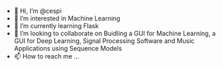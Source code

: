 - 👋 Hi, I’m @cespi
- 👀 I’m interested in Machine Learning
- 🌱 I’m currently learning Flask
- 💞️ I’m looking to collaborate on Buidling a GUI for Machine Learning, a GUI for Deep Learning, Signal Processing Software and Music Applications using Sequence Models
- 📫 How to reach me ...

<!---
cespi/cespi is a ✨ special ✨ repository because its `README.md` (this file) appears on your GitHub profile.
You can click the Preview link to take a look at your changes.
--->
